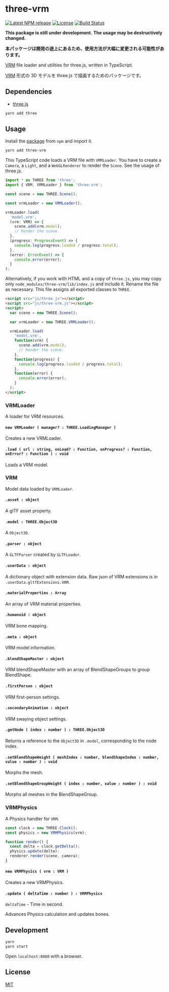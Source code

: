 # three-vrm

[![Latest NPM release][npm-badge]][npm-badge-url]
[![License][license-badge]][license-badge-url]
[![Build Status][travis-ci-badge]][travis-ci-badge-url]

**This package is still under development.**
**The usage may be destructively changed.**

**本パッケージは開発の途上にあるため、使用方法が大幅に変更される可能性があります。**

[VRM](https://dwango.github.io/en/vrm/) file loader and utilities for three.js, written in TypeScript.

[VRM](https://dwango.github.io/vrm/) 形式の 3D モデルを three.js で描画するためのパッケージです。

## Dependencies

- [three.js](https://github.com/mrdoob/three.js/)

```sh
yarn add three
```

## Usage

Install the [package][npm-badge-url] from `npm` and import it.

```sh
yarn add three-vrm
```

This TypeScript code loads a VRM file with `VRMLoader`.
You have to create a `Camera`, a `Light`, and a `WebGLRenderer` to render the `Scene`.
See the usage of three.js.

```ts
import * as THREE from 'three';
import { VRM, VRMLoader } from 'three-vrm';

const scene = new THREE.Scene();

const vrmLoader = new VRMLoader();

vrmLoader.load(
  'model.vrm',
  (vrm: VRM) => {
    scene.add(vrm.model);
    // Render the scene.
  },
  (progress: ProgressEvent) => {
    console.log(progress.loaded / progress.total);
  },
  (error: ErrorEvent) => {
    console.error(error);
  }
);
```

Alternatively, if you work with HTML and a copy of `three.js`, you may copy only `node_modules/three-vrm/lib/index.js` and include it.
Rename the file as necessary.
This file assigns all exported classes to `THREE`.

```html
<script src="js/three.js"></script>
<script src="js/three-vrm.js"></script>
<script>
  var scene = new THREE.Scene();

  var vrmLoader = new THREE.VRMLoader();

  vrmLoader.load(
    'model.vrm',
    function(vrm) {
      scene.add(vrm.model);
      // Render the scene.
    },
    function(progress) {
      console.log(progress.loaded / progress.total);
    },
    function(error) {
      console.error(error);
    }
  );
</script>
```

### VRMLoader

A loader for VRM resources.

#### `new VRMLoader ( manager? : THREE.LoadingManager )`

Creates a new VRMLoader.

#### `.load ( url : string, onLoad? : Function, onProgress? : Function, onError? : Function ) : void`

Loads a VRM model.

### VRM

Model data loaded by `VRMLoader`.

#### `.asset : object`

A glTF asset property.

#### `.model : THREE.Object3D`

A `Object3D`.

#### `.parser : object`

A `GLTFParser` created by `GLTFLoader`.

#### `.userData : object`

A dictionary object with extension data.
Raw json of VRM extensions is in `.userData.gltfExtensions.VRM`.

#### `.materialProperties : Array`

An array of VRM material properties.

#### `.humanoid : object`

VRM bone mapping.

#### `.meta : object`

VRM model information.

#### `.blendShapeMaster : object`

VRM blendShapeMaster with an array of BlendShapeGroups to group BlendShape.

#### `.firstPerson : object`

VRM first-person settings.

#### `.secondaryAnimation : object`

VRM swaying object settings.

#### `.getNode ( index : number ) : THREE.Object3D`

Returns a reference to the `Object3D` in `.model`, corresponding to the node index.

#### `.setBlendShapeWeight ( meshIndex : number, blendShapeIndex : number, value : number ) : void`

Morphs the mesh.

#### `.setBlendShapeGroupWeight ( index : number, value : number ) : void`

Morphs all meshes in the BlendShapeGroup.

### VRMPhysics

A Physics handler for `VRM`.

```ts
const clock = new THREE.Clock();
const physics = new VRMPhysics(vrm);

function render() {
  const delta = clock.getDelta();
  physics.update(delta);
  renderer.render(scene, camera);
}
```

#### `new VRMPhysics ( vrm : VRM )`

Creates a new VRMPhysics.

#### `.update ( deltaTime : number ) : VRMPhysics`

`deltaTime` - Time in second.

Advances Physics calculation and updates bones.

## Development

```sh
yarn
yarn start
```

Open `localhost:8080` with a browser.

## License

[MIT][license-badge-url]

[npm-badge]: https://img.shields.io/npm/v/three-vrm.svg
[npm-badge-url]: https://www.npmjs.com/package/three-vrm
[license-badge]: https://img.shields.io/npm/l/three-vrm.svg
[license-badge-url]: ./LICENSE
[travis-ci-badge]: https://travis-ci.org/rdrgn/three-vrm.svg?branch=master
[travis-ci-badge-url]: https://travis-ci.org/rdrgn/three-vrm
